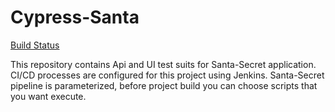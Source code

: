 # Cypress-Santa
[Build Status](http://localhost:8080/buildStatus/icon?job=Santa-Secret+pipeline "http://localhost:8080/job/Santa-Secret%20pipeline/")

This repository contains Api and UI test suits for Santa-Secret application. CI/CD processes are configured for this project using Jenkins. Santa-Secret pipeline is parameterized, before project build you can choose scripts that you want execute.  
